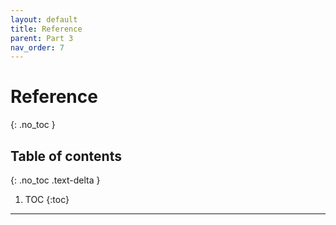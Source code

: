```yaml
---
layout: default
title: Reference
parent: Part 3
nav_order: 7
---
```


# Reference
{: .no_toc }

## Table of contents
{: .no_toc .text-delta }

1. TOC
{:toc}

---